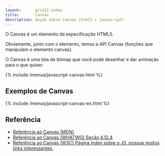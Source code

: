 ```yaml
---
layout:      grid12-index
title:       Canvas
description: Seção sobre Canvas (html5 + javascript)
---
```


O Canvas é um elemento da especificação HTML5.

Obviamente, junto com o elemento, temos a API Canvas (funções que manipulam o elemento canvas).

O Canvas é uma tela de bitmap que você pode desenhar e dar animação para o que quiser.

{% include  /menus/javascript-canvas.html %}



Exemplos de Canvas
---

{% include  /menus/javascript-canvas-ex.html %}



Referência
---

- [Referência ao Canvas (MDN)](https://developer.mozilla.org/pt-BR/docs/HTML/Canvas "link-externo")
- [Referência ao Canvas (WHATWG) Seção 4.12.4](http://www.whatwg.org/specs/web-apps/current-work/multipage/the-canvas-element.html#the-canvas-element "link-externo")
- [Referência ao Canvas (W3C) Página Index sobre o JS, possue muitos links interessantes.](http://www.w3.org/TR/html5/scripting-1.html#the-canvas-element "link-externo")